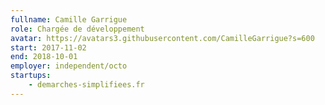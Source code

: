 ```yaml
---
fullname: Camille Garrigue
role: Chargée de développement
avatar: https://avatars3.githubusercontent.com/CamilleGarrigue?s=600
start: 2017-11-02
end: 2018-10-01
employer: independent/octo
startups:
    - demarches-simplifiees.fr
---
```

